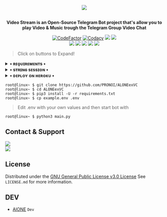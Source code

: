 <p align="center"><a href="https://t.me/ALONEexROBOT"><img src="https://telegra.ph/file/cb9e8807891b849c1065f.jpg"></a></p>
<p align="center">
    <br><b>Video Stream is an Open-Source Telegram Bot project that's allow you to play Video & Music trough the Telegram Group Video Chat</b><br>
</p>
<p align="center">
    <a href="https://www.codefactor.io/repository/github/PRONOI/ALONEexVC"> <img src="https://www.codefactor.io/repository/github/PRONOI/ALONEexVC/badge?color=red&logo=codacy&style=flat-square" alt="CodeFactor" /></a>
    <a href="https://app.codacy.com/gh/PRONOI/ALONEexVC/dashboard"> <img src="https://img.shields.io/codacy/grade/a723cb464d5a4d25be3152b5d71de82d?color=red&logo=codacy&style=flat-square" alt="Codacy" /></a>
    <a href="https://www.python.org/" alt="made-with-python"> <img src="https://img.shields.io/badge/Made%20with-Python-black.svg?style=flat-square&logo=python&logoColor=blue&color=red" /></a>
    <a href="https://github.com/PRONOI/ALONEexVC/graphs/commit-activity" alt="Maintenance"> <img src="https://img.shields.io/badge/Maintained%3F-yes-red.svg?style=flat-square" /></a><br>
    <a href="https://github.com/PRONOI/ALONEexVC"> <img src="https://img.shields.io/github/repo-size/RahulSingh1025/RYTHM?color=red&logo=github&logoColor=blue&style=flat-square" /></a>
    <a href="https://github.com/PRONOI/ALONEexVC/commits/main"> <img src="https://img.shields.io/github/last-commit/RahulSingh1025/RYTHM?color=red&logo=github&logoColor=blue&style=flat-square" /></a>
    <a href="https://github.com/PRONOI/ALONEexVC/issues"> <img src="https://img.shields.io/github/issues/RahulSingh1025/RYTHM?color=red&logo=github&logoColor=blue&style=flat-square" /></a>
    <a href="https://github.com/PRONOI/ALONEexVC/network/members"> <img src="https://img.shields.io/github/forks/RahulSingh1025/RYTHM?color=red&logo=github&logoColor=blue&style=flat-square" /></a>
    <a href="https://github.com/PRONOI/ALONEexVC/network/members"> <img src="https://img.shields.io/github/stars/RahulSingh1025/RYTHM?color=red&logo=github&logoColor=blue&style=flat-square" /></a>
</p>

> Click on buttons to Expand!
<details>
<summary><b>• ʀᴇǫᴜɪʀᴇᴍᴇɴᴛs •</b></summary>
<br>

- [Python3.9](https://www.python.org/downloads/release/python-390/)
- [Telegram API Key](https://docs.pyrogram.org/intro/setup#api-keys)
- [Telegram Bot Token](https://t.me/botfather)
- [MongoDB URL](https://telegra.ph/How-to-Get-mongodb-url-02-18)
- [Pyrogram Session String](https://t.me/BotFather)
    
</details>

<details>
<summary><b>• sᴛʀɪɴɢ sᴇssɪᴏɴ •</b></summary>
<br>

> You'll need a API_ID & API_HASH in order to generate pyrogram session string. 
> Always remember to use good API combo else your account could be deleted.

<h4> Generate Session via Repl.it: </h4>    
<p><a href="https://replit.com/@PRONOI/AlONEexSTRING?v=1"><img src="https://img.shields.io/badge/Generate%20On%20Repl-blueviolet?style=for-the-badge&logo=appveyor" width="200""/></a></p>

</details>

<details>
<summary><b>• ᴅᴇᴩʟᴏʏ ᴏɴ ʜᴇʀᴏᴋᴜ •</b></summary>
<br>

> **FUCK OFF HEROKU**🤕

<h4>Click the button below to deploy Bot on Heroku!</h4>    
<p><a href="https://dashboard.heroku.com/new?template=https://github.com/PRONOI/ALONEexVC"><img src="https://img.shields.io/badge/Deploy%20To%20Heroku-blueviolet?style=for-the-badge&logo=heroku" width="200""/></a></p>

</details>


```console
root@linux~ $ git clone https://github.com/PRONOI/ALONEexVC
root@linux~ $ cd ALONEexVC
root@linux~ $ pip3 install -U -r requirements.txt
root@linux~ $ cp example.env .env
```
> Edit .env with your own values and then start bot with
```console
root@linux~ $ python3 main.py
```

</details>


## Contact & Support

<a href="https://t.me/ALONE_SUPPORT"><img src="https://img.shields.io/badge/Support-%20ᴄʜᴀɴɴᴇʟ-blue.svg?style=for-the-badge&logo=Telegram"></a><br>
<a href="https://t.me/ALONExBOY"><img src="https://img.shields.io/badge/Contact-%20ᴅᴇᴠᴇʟᴏᴘᴇʀ-blue.svg?style=for-the-badge&logo=Telegram"></a>

## License

Distributed under the [GNU General Public License v3.0 License](https://github.com/PRONOI/ALONEexVC/blob/main/LICENSE) See `LICENSE.md` for more information.

## DEV

- [AlONE](https://github.com/PRONOI) ``Dev``

